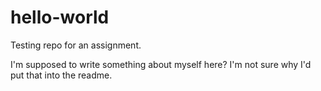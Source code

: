 # hello-world
Testing repo for an assignment.

I'm supposed to write something about myself here? I'm not sure why I'd put that into the readme.
